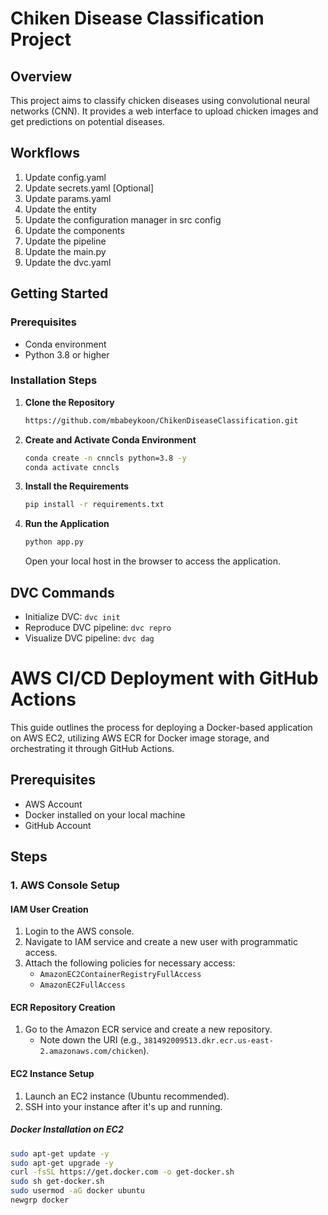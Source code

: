 # Chiken Disease Classification Project

## Overview
This project aims to classify chicken diseases using convolutional neural networks (CNN). It provides a web interface to upload chicken images and get predictions on potential diseases.

## Workflows

1. Update config.yaml
2. Update secrets.yaml [Optional]
3. Update params.yaml
4. Update the entity
5. Update the configuration manager in src config
6. Update the components
7. Update the pipeline 
8. Update the main.py
9. Update the dvc.yaml


## Getting Started

### Prerequisites
- Conda environment
- Python 3.8 or higher

### Installation Steps

1. **Clone the Repository**

    ```bash
   https://github.com/mbabeykoon/ChikenDiseaseClassification.git
    ```

2. **Create and Activate Conda Environment**

    ```bash
    conda create -n cnncls python=3.8 -y
    conda activate cnncls
    ```

3. **Install the Requirements**

    ```bash
    pip install -r requirements.txt
    ```

4. **Run the Application**

    ```bash
    python app.py
    ```

    Open your local host in the browser to access the application.

## DVC Commands

- Initialize DVC: `dvc init`
- Reproduce DVC pipeline: `dvc repro`
- Visualize DVC pipeline: `dvc dag`

  
# AWS CI/CD Deployment with GitHub Actions

This guide outlines the process for deploying a Docker-based application on AWS EC2, utilizing AWS ECR for Docker image storage, and orchestrating it through GitHub Actions.

## Prerequisites

- AWS Account
- Docker installed on your local machine
- GitHub Account

## Steps

### 1. AWS Console Setup

#### IAM User Creation

1. Login to the AWS console.
2. Navigate to IAM service and create a new user with programmatic access.
3. Attach the following policies for necessary access:
   - `AmazonEC2ContainerRegistryFullAccess`
   - `AmazonEC2FullAccess`

#### ECR Repository Creation

1. Go to the Amazon ECR service and create a new repository.
   - Note down the URI (e.g., `381492009513.dkr.ecr.us-east-2.amazonaws.com/chicken`).

#### EC2 Instance Setup

1. Launch an EC2 instance (Ubuntu recommended).
2. SSH into your instance after it's up and running.

##### Docker Installation on EC2

```bash
sudo apt-get update -y
sudo apt-get upgrade -y
curl -fsSL https://get.docker.com -o get-docker.sh
sudo sh get-docker.sh
sudo usermod -aG docker ubuntu
newgrp docker

